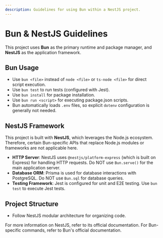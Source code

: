 ```yaml
---
description: Guidelines for using Bun within a NestJS project.
---
```


# Bun & NestJS Guidelines

This project uses **Bun** as the primary runtime and package manager, and **NestJS** as the application framework.

## Bun Usage

- Use `bun <file>` instead of `node <file>` or `ts-node <file>` for direct script execution.
- Use `bun test` to run tests (configured with Jest).
- Use `bun install` for package installation.
- Use `bun run <script>` for executing package.json scripts.
- Bun automatically loads `.env` files, so explicit `dotenv` configuration is generally not needed.

## NestJS Framework

This project is built with **NestJS**, which leverages the Node.js ecosystem. Therefore, certain Bun-specific APIs that replace Node.js modules or frameworks are not applicable here.

- **HTTP Server**: NestJS uses `@nestjs/platform-express` (which is built on Express) for handling HTTP requests. Do NOT use `Bun.serve()` for the main application server.
- **Database ORM**: Prisma is used for database interactions with PostgreSQL. Do NOT use `Bun.sql` for database queries.
- **Testing Framework**: Jest is configured for unit and E2E testing. Use `bun test` to execute Jest tests.

## Project Structure

- Follow NestJS modular architecture for organizing code.

For more information on NestJS, refer to its official documentation. For Bun-specific commands, refer to Bun's official documentation.
